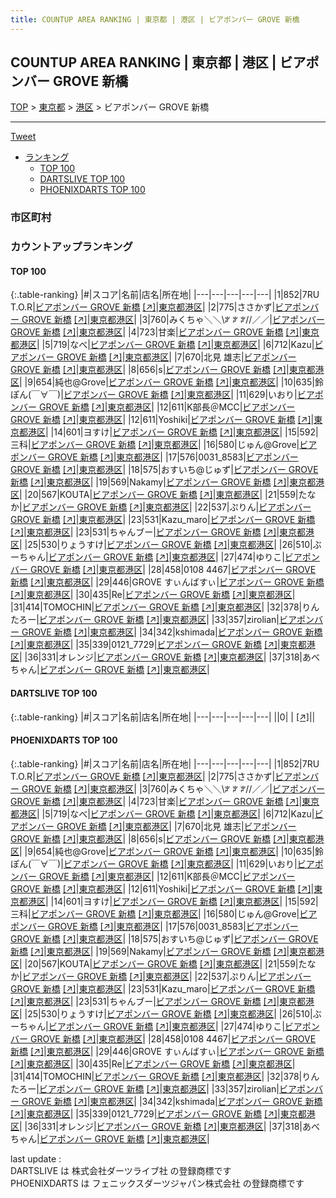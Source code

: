 ```yaml
---
title: COUNTUP AREA RANKING | 東京都 | 港区 | ビアポンバー GROVE 新橋
---
```

## COUNTUP AREA RANKING | 東京都 | 港区 | ビアポンバー GROVE 新橋

[TOP](/darts/rank/) > [東京都](/darts/rank/東京都/) > [港区](/darts/rank/東京都/港区/) > ビアポンバー GROVE 新橋

___

<a href="https://twitter.com/share?ref_src=twsrc%5Etfw" data-text="COUNTUP AREA RANKING | 東京都港区ビアポンバー GROVE 新橋" class="twitter-share-button" data-hashtags="DARTSLIVE,PHOENIXDARTS,darts,ダーツ" data-show-count="false">Tweet</a>

* [ランキング](#カウントアップランキング)
    * [TOP 100](#top-100)
    * [DARTSLIVE TOP 100](#dartslive-top-100)
    * [PHOENIXDARTS TOP 100](#phoenixdarts-top-100)

### 市区町村

<ul>

</ul>

### カウントアップランキング

#### TOP 100



{:.table-ranking}
|#|スコア|名前|店名|所在地|
|---|---|---|---|---|
|1|852|<span class="rank-name-pd">7RU T.O.R</span>|<a href="/darts/rank/shops/82146.html">ビアポンバー GROVE 新橋</a> <a href="https://vs.phoenixdarts.com/jp/shop/shopDetailInfo/s_82146?s_seq=82146">[↗]</a>|<a href="/darts/rank/東京都/港区">東京都港区</a>|
|2|775|<span class="rank-name-pd">ささかず</span>|<a href="/darts/rank/shops/82146.html">ビアポンバー GROVE 新橋</a> <a href="https://vs.phoenixdarts.com/jp/shop/shopDetailInfo/s_82146?s_seq=82146">[↗]</a>|<a href="/darts/rank/東京都/港区">東京都港区</a>|
|3|760|<span class="rank-name-pd">みくちゃ‍＼＼\\ꐕ ꐕ ꐕ//／／</span>|<a href="/darts/rank/shops/82146.html">ビアポンバー GROVE 新橋</a> <a href="https://vs.phoenixdarts.com/jp/shop/shopDetailInfo/s_82146?s_seq=82146">[↗]</a>|<a href="/darts/rank/東京都/港区">東京都港区</a>|
|4|723|<span class="rank-name-pd">甘楽</span>|<a href="/darts/rank/shops/82146.html">ビアポンバー GROVE 新橋</a> <a href="https://vs.phoenixdarts.com/jp/shop/shopDetailInfo/s_82146?s_seq=82146">[↗]</a>|<a href="/darts/rank/東京都/港区">東京都港区</a>|
|5|719|<span class="rank-name-pd">なべ</span>|<a href="/darts/rank/shops/82146.html">ビアポンバー GROVE 新橋</a> <a href="https://vs.phoenixdarts.com/jp/shop/shopDetailInfo/s_82146?s_seq=82146">[↗]</a>|<a href="/darts/rank/東京都/港区">東京都港区</a>|
|6|712|<span class="rank-name-pd">Kazu</span>|<a href="/darts/rank/shops/82146.html">ビアポンバー GROVE 新橋</a> <a href="https://vs.phoenixdarts.com/jp/shop/shopDetailInfo/s_82146?s_seq=82146">[↗]</a>|<a href="/darts/rank/東京都/港区">東京都港区</a>|
|7|670|<span class="rank-name-pd">北見 雄志</span>|<a href="/darts/rank/shops/82146.html">ビアポンバー GROVE 新橋</a> <a href="https://vs.phoenixdarts.com/jp/shop/shopDetailInfo/s_82146?s_seq=82146">[↗]</a>|<a href="/darts/rank/東京都/港区">東京都港区</a>|
|8|656|<span class="rank-name-pd">s</span>|<a href="/darts/rank/shops/82146.html">ビアポンバー GROVE 新橋</a> <a href="https://vs.phoenixdarts.com/jp/shop/shopDetailInfo/s_82146?s_seq=82146">[↗]</a>|<a href="/darts/rank/東京都/港区">東京都港区</a>|
|9|654|<span class="rank-name-pd">純也@Grove</span>|<a href="/darts/rank/shops/82146.html">ビアポンバー GROVE 新橋</a> <a href="https://vs.phoenixdarts.com/jp/shop/shopDetailInfo/s_82146?s_seq=82146">[↗]</a>|<a href="/darts/rank/東京都/港区">東京都港区</a>|
|10|635|<span class="rank-name-pd">鈴ぽん(￣∀￣)</span>|<a href="/darts/rank/shops/82146.html">ビアポンバー GROVE 新橋</a> <a href="https://vs.phoenixdarts.com/jp/shop/shopDetailInfo/s_82146?s_seq=82146">[↗]</a>|<a href="/darts/rank/東京都/港区">東京都港区</a>|
|11|629|<span class="rank-name-pd">いおり</span>|<a href="/darts/rank/shops/82146.html">ビアポンバー GROVE 新橋</a> <a href="https://vs.phoenixdarts.com/jp/shop/shopDetailInfo/s_82146?s_seq=82146">[↗]</a>|<a href="/darts/rank/東京都/港区">東京都港区</a>|
|12|611|<span class="rank-name-pd">K部長＠MCC</span>|<a href="/darts/rank/shops/82146.html">ビアポンバー GROVE 新橋</a> <a href="https://vs.phoenixdarts.com/jp/shop/shopDetailInfo/s_82146?s_seq=82146">[↗]</a>|<a href="/darts/rank/東京都/港区">東京都港区</a>|
|12|611|<span class="rank-name-pd">Yoshiki</span>|<a href="/darts/rank/shops/82146.html">ビアポンバー GROVE 新橋</a> <a href="https://vs.phoenixdarts.com/jp/shop/shopDetailInfo/s_82146?s_seq=82146">[↗]</a>|<a href="/darts/rank/東京都/港区">東京都港区</a>|
|14|601|<span class="rank-name-pd">ヨすけ</span>|<a href="/darts/rank/shops/82146.html">ビアポンバー GROVE 新橋</a> <a href="https://vs.phoenixdarts.com/jp/shop/shopDetailInfo/s_82146?s_seq=82146">[↗]</a>|<a href="/darts/rank/東京都/港区">東京都港区</a>|
|15|592|<span class="rank-name-pd">三科</span>|<a href="/darts/rank/shops/82146.html">ビアポンバー GROVE 新橋</a> <a href="https://vs.phoenixdarts.com/jp/shop/shopDetailInfo/s_82146?s_seq=82146">[↗]</a>|<a href="/darts/rank/東京都/港区">東京都港区</a>|
|16|580|<span class="rank-name-pd">じゅん@Grove</span>|<a href="/darts/rank/shops/82146.html">ビアポンバー GROVE 新橋</a> <a href="https://vs.phoenixdarts.com/jp/shop/shopDetailInfo/s_82146?s_seq=82146">[↗]</a>|<a href="/darts/rank/東京都/港区">東京都港区</a>|
|17|576|<span class="rank-name-pd">0031_8583</span>|<a href="/darts/rank/shops/82146.html">ビアポンバー GROVE 新橋</a> <a href="https://vs.phoenixdarts.com/jp/shop/shopDetailInfo/s_82146?s_seq=82146">[↗]</a>|<a href="/darts/rank/東京都/港区">東京都港区</a>|
|18|575|<span class="rank-name-pd">おすいち@じゅず</span>|<a href="/darts/rank/shops/82146.html">ビアポンバー GROVE 新橋</a> <a href="https://vs.phoenixdarts.com/jp/shop/shopDetailInfo/s_82146?s_seq=82146">[↗]</a>|<a href="/darts/rank/東京都/港区">東京都港区</a>|
|19|569|<span class="rank-name-pd">Nakamy</span>|<a href="/darts/rank/shops/82146.html">ビアポンバー GROVE 新橋</a> <a href="https://vs.phoenixdarts.com/jp/shop/shopDetailInfo/s_82146?s_seq=82146">[↗]</a>|<a href="/darts/rank/東京都/港区">東京都港区</a>|
|20|567|<span class="rank-name-pd">KOUTA</span>|<a href="/darts/rank/shops/82146.html">ビアポンバー GROVE 新橋</a> <a href="https://vs.phoenixdarts.com/jp/shop/shopDetailInfo/s_82146?s_seq=82146">[↗]</a>|<a href="/darts/rank/東京都/港区">東京都港区</a>|
|21|559|<span class="rank-name-pd">たなか</span>|<a href="/darts/rank/shops/82146.html">ビアポンバー GROVE 新橋</a> <a href="https://vs.phoenixdarts.com/jp/shop/shopDetailInfo/s_82146?s_seq=82146">[↗]</a>|<a href="/darts/rank/東京都/港区">東京都港区</a>|
|22|537|<span class="rank-name-pd">ぷりん</span>|<a href="/darts/rank/shops/82146.html">ビアポンバー GROVE 新橋</a> <a href="https://vs.phoenixdarts.com/jp/shop/shopDetailInfo/s_82146?s_seq=82146">[↗]</a>|<a href="/darts/rank/東京都/港区">東京都港区</a>|
|23|531|<span class="rank-name-pd">Kazu_maro</span>|<a href="/darts/rank/shops/82146.html">ビアポンバー GROVE 新橋</a> <a href="https://vs.phoenixdarts.com/jp/shop/shopDetailInfo/s_82146?s_seq=82146">[↗]</a>|<a href="/darts/rank/東京都/港区">東京都港区</a>|
|23|531|<span class="rank-name-pd">ちゃんブー</span>|<a href="/darts/rank/shops/82146.html">ビアポンバー GROVE 新橋</a> <a href="https://vs.phoenixdarts.com/jp/shop/shopDetailInfo/s_82146?s_seq=82146">[↗]</a>|<a href="/darts/rank/東京都/港区">東京都港区</a>|
|25|530|<span class="rank-name-pd">りょうすけ</span>|<a href="/darts/rank/shops/82146.html">ビアポンバー GROVE 新橋</a> <a href="https://vs.phoenixdarts.com/jp/shop/shopDetailInfo/s_82146?s_seq=82146">[↗]</a>|<a href="/darts/rank/東京都/港区">東京都港区</a>|
|26|510|<span class="rank-name-pd">ぶーちゃん</span>|<a href="/darts/rank/shops/82146.html">ビアポンバー GROVE 新橋</a> <a href="https://vs.phoenixdarts.com/jp/shop/shopDetailInfo/s_82146?s_seq=82146">[↗]</a>|<a href="/darts/rank/東京都/港区">東京都港区</a>|
|27|474|<span class="rank-name-pd">ゆりこ</span>|<a href="/darts/rank/shops/82146.html">ビアポンバー GROVE 新橋</a> <a href="https://vs.phoenixdarts.com/jp/shop/shopDetailInfo/s_82146?s_seq=82146">[↗]</a>|<a href="/darts/rank/東京都/港区">東京都港区</a>|
|28|458|<span class="rank-name-pd">0108 4467</span>|<a href="/darts/rank/shops/82146.html">ビアポンバー GROVE 新橋</a> <a href="https://vs.phoenixdarts.com/jp/shop/shopDetailInfo/s_82146?s_seq=82146">[↗]</a>|<a href="/darts/rank/東京都/港区">東京都港区</a>|
|29|446|<span class="rank-name-pd">GROVE すぃんばすぃ</span>|<a href="/darts/rank/shops/82146.html">ビアポンバー GROVE 新橋</a> <a href="https://vs.phoenixdarts.com/jp/shop/shopDetailInfo/s_82146?s_seq=82146">[↗]</a>|<a href="/darts/rank/東京都/港区">東京都港区</a>|
|30|435|<span class="rank-name-pd">Re</span>|<a href="/darts/rank/shops/82146.html">ビアポンバー GROVE 新橋</a> <a href="https://vs.phoenixdarts.com/jp/shop/shopDetailInfo/s_82146?s_seq=82146">[↗]</a>|<a href="/darts/rank/東京都/港区">東京都港区</a>|
|31|414|<span class="rank-name-pd">TOMOCHIN</span>|<a href="/darts/rank/shops/82146.html">ビアポンバー GROVE 新橋</a> <a href="https://vs.phoenixdarts.com/jp/shop/shopDetailInfo/s_82146?s_seq=82146">[↗]</a>|<a href="/darts/rank/東京都/港区">東京都港区</a>|
|32|378|<span class="rank-name-pd">りんたろー</span>|<a href="/darts/rank/shops/82146.html">ビアポンバー GROVE 新橋</a> <a href="https://vs.phoenixdarts.com/jp/shop/shopDetailInfo/s_82146?s_seq=82146">[↗]</a>|<a href="/darts/rank/東京都/港区">東京都港区</a>|
|33|357|<span class="rank-name-pd">zirolian</span>|<a href="/darts/rank/shops/82146.html">ビアポンバー GROVE 新橋</a> <a href="https://vs.phoenixdarts.com/jp/shop/shopDetailInfo/s_82146?s_seq=82146">[↗]</a>|<a href="/darts/rank/東京都/港区">東京都港区</a>|
|34|342|<span class="rank-name-pd">kshimada</span>|<a href="/darts/rank/shops/82146.html">ビアポンバー GROVE 新橋</a> <a href="https://vs.phoenixdarts.com/jp/shop/shopDetailInfo/s_82146?s_seq=82146">[↗]</a>|<a href="/darts/rank/東京都/港区">東京都港区</a>|
|35|339|<span class="rank-name-pd">0121_7729</span>|<a href="/darts/rank/shops/82146.html">ビアポンバー GROVE 新橋</a> <a href="https://vs.phoenixdarts.com/jp/shop/shopDetailInfo/s_82146?s_seq=82146">[↗]</a>|<a href="/darts/rank/東京都/港区">東京都港区</a>|
|36|331|<span class="rank-name-pd">オレンジ</span>|<a href="/darts/rank/shops/82146.html">ビアポンバー GROVE 新橋</a> <a href="https://vs.phoenixdarts.com/jp/shop/shopDetailInfo/s_82146?s_seq=82146">[↗]</a>|<a href="/darts/rank/東京都/港区">東京都港区</a>|
|37|318|<span class="rank-name-pd">あべちゃん</span>|<a href="/darts/rank/shops/82146.html">ビアポンバー GROVE 新橋</a> <a href="https://vs.phoenixdarts.com/jp/shop/shopDetailInfo/s_82146?s_seq=82146">[↗]</a>|<a href="/darts/rank/東京都/港区">東京都港区</a>|


#### DARTSLIVE TOP 100



{:.table-ranking}
|#|スコア|名前|店名|所在地|
|---|---|---|---|---|
||0|<span class="rank-name-dl"> </span>|<a href="/darts/rank/shops/.html"></a> <a href="">[↗]</a>|<a href="/darts/rank//"></a>|


#### PHOENIXDARTS TOP 100



{:.table-ranking}
|#|スコア|名前|店名|所在地|
|---|---|---|---|---|
|1|852|<span class="rank-name-pd">7RU T.O.R</span>|<a href="/darts/rank/shops/82146.html">ビアポンバー GROVE 新橋</a> <a href="https://vs.phoenixdarts.com/jp/shop/shopDetailInfo/s_82146?s_seq=82146">[↗]</a>|<a href="/darts/rank/東京都/港区">東京都港区</a>|
|2|775|<span class="rank-name-pd">ささかず</span>|<a href="/darts/rank/shops/82146.html">ビアポンバー GROVE 新橋</a> <a href="https://vs.phoenixdarts.com/jp/shop/shopDetailInfo/s_82146?s_seq=82146">[↗]</a>|<a href="/darts/rank/東京都/港区">東京都港区</a>|
|3|760|<span class="rank-name-pd">みくちゃ‍＼＼\\ꐕ ꐕ ꐕ//／／</span>|<a href="/darts/rank/shops/82146.html">ビアポンバー GROVE 新橋</a> <a href="https://vs.phoenixdarts.com/jp/shop/shopDetailInfo/s_82146?s_seq=82146">[↗]</a>|<a href="/darts/rank/東京都/港区">東京都港区</a>|
|4|723|<span class="rank-name-pd">甘楽</span>|<a href="/darts/rank/shops/82146.html">ビアポンバー GROVE 新橋</a> <a href="https://vs.phoenixdarts.com/jp/shop/shopDetailInfo/s_82146?s_seq=82146">[↗]</a>|<a href="/darts/rank/東京都/港区">東京都港区</a>|
|5|719|<span class="rank-name-pd">なべ</span>|<a href="/darts/rank/shops/82146.html">ビアポンバー GROVE 新橋</a> <a href="https://vs.phoenixdarts.com/jp/shop/shopDetailInfo/s_82146?s_seq=82146">[↗]</a>|<a href="/darts/rank/東京都/港区">東京都港区</a>|
|6|712|<span class="rank-name-pd">Kazu</span>|<a href="/darts/rank/shops/82146.html">ビアポンバー GROVE 新橋</a> <a href="https://vs.phoenixdarts.com/jp/shop/shopDetailInfo/s_82146?s_seq=82146">[↗]</a>|<a href="/darts/rank/東京都/港区">東京都港区</a>|
|7|670|<span class="rank-name-pd">北見 雄志</span>|<a href="/darts/rank/shops/82146.html">ビアポンバー GROVE 新橋</a> <a href="https://vs.phoenixdarts.com/jp/shop/shopDetailInfo/s_82146?s_seq=82146">[↗]</a>|<a href="/darts/rank/東京都/港区">東京都港区</a>|
|8|656|<span class="rank-name-pd">s</span>|<a href="/darts/rank/shops/82146.html">ビアポンバー GROVE 新橋</a> <a href="https://vs.phoenixdarts.com/jp/shop/shopDetailInfo/s_82146?s_seq=82146">[↗]</a>|<a href="/darts/rank/東京都/港区">東京都港区</a>|
|9|654|<span class="rank-name-pd">純也@Grove</span>|<a href="/darts/rank/shops/82146.html">ビアポンバー GROVE 新橋</a> <a href="https://vs.phoenixdarts.com/jp/shop/shopDetailInfo/s_82146?s_seq=82146">[↗]</a>|<a href="/darts/rank/東京都/港区">東京都港区</a>|
|10|635|<span class="rank-name-pd">鈴ぽん(￣∀￣)</span>|<a href="/darts/rank/shops/82146.html">ビアポンバー GROVE 新橋</a> <a href="https://vs.phoenixdarts.com/jp/shop/shopDetailInfo/s_82146?s_seq=82146">[↗]</a>|<a href="/darts/rank/東京都/港区">東京都港区</a>|
|11|629|<span class="rank-name-pd">いおり</span>|<a href="/darts/rank/shops/82146.html">ビアポンバー GROVE 新橋</a> <a href="https://vs.phoenixdarts.com/jp/shop/shopDetailInfo/s_82146?s_seq=82146">[↗]</a>|<a href="/darts/rank/東京都/港区">東京都港区</a>|
|12|611|<span class="rank-name-pd">K部長＠MCC</span>|<a href="/darts/rank/shops/82146.html">ビアポンバー GROVE 新橋</a> <a href="https://vs.phoenixdarts.com/jp/shop/shopDetailInfo/s_82146?s_seq=82146">[↗]</a>|<a href="/darts/rank/東京都/港区">東京都港区</a>|
|12|611|<span class="rank-name-pd">Yoshiki</span>|<a href="/darts/rank/shops/82146.html">ビアポンバー GROVE 新橋</a> <a href="https://vs.phoenixdarts.com/jp/shop/shopDetailInfo/s_82146?s_seq=82146">[↗]</a>|<a href="/darts/rank/東京都/港区">東京都港区</a>|
|14|601|<span class="rank-name-pd">ヨすけ</span>|<a href="/darts/rank/shops/82146.html">ビアポンバー GROVE 新橋</a> <a href="https://vs.phoenixdarts.com/jp/shop/shopDetailInfo/s_82146?s_seq=82146">[↗]</a>|<a href="/darts/rank/東京都/港区">東京都港区</a>|
|15|592|<span class="rank-name-pd">三科</span>|<a href="/darts/rank/shops/82146.html">ビアポンバー GROVE 新橋</a> <a href="https://vs.phoenixdarts.com/jp/shop/shopDetailInfo/s_82146?s_seq=82146">[↗]</a>|<a href="/darts/rank/東京都/港区">東京都港区</a>|
|16|580|<span class="rank-name-pd">じゅん@Grove</span>|<a href="/darts/rank/shops/82146.html">ビアポンバー GROVE 新橋</a> <a href="https://vs.phoenixdarts.com/jp/shop/shopDetailInfo/s_82146?s_seq=82146">[↗]</a>|<a href="/darts/rank/東京都/港区">東京都港区</a>|
|17|576|<span class="rank-name-pd">0031_8583</span>|<a href="/darts/rank/shops/82146.html">ビアポンバー GROVE 新橋</a> <a href="https://vs.phoenixdarts.com/jp/shop/shopDetailInfo/s_82146?s_seq=82146">[↗]</a>|<a href="/darts/rank/東京都/港区">東京都港区</a>|
|18|575|<span class="rank-name-pd">おすいち@じゅず</span>|<a href="/darts/rank/shops/82146.html">ビアポンバー GROVE 新橋</a> <a href="https://vs.phoenixdarts.com/jp/shop/shopDetailInfo/s_82146?s_seq=82146">[↗]</a>|<a href="/darts/rank/東京都/港区">東京都港区</a>|
|19|569|<span class="rank-name-pd">Nakamy</span>|<a href="/darts/rank/shops/82146.html">ビアポンバー GROVE 新橋</a> <a href="https://vs.phoenixdarts.com/jp/shop/shopDetailInfo/s_82146?s_seq=82146">[↗]</a>|<a href="/darts/rank/東京都/港区">東京都港区</a>|
|20|567|<span class="rank-name-pd">KOUTA</span>|<a href="/darts/rank/shops/82146.html">ビアポンバー GROVE 新橋</a> <a href="https://vs.phoenixdarts.com/jp/shop/shopDetailInfo/s_82146?s_seq=82146">[↗]</a>|<a href="/darts/rank/東京都/港区">東京都港区</a>|
|21|559|<span class="rank-name-pd">たなか</span>|<a href="/darts/rank/shops/82146.html">ビアポンバー GROVE 新橋</a> <a href="https://vs.phoenixdarts.com/jp/shop/shopDetailInfo/s_82146?s_seq=82146">[↗]</a>|<a href="/darts/rank/東京都/港区">東京都港区</a>|
|22|537|<span class="rank-name-pd">ぷりん</span>|<a href="/darts/rank/shops/82146.html">ビアポンバー GROVE 新橋</a> <a href="https://vs.phoenixdarts.com/jp/shop/shopDetailInfo/s_82146?s_seq=82146">[↗]</a>|<a href="/darts/rank/東京都/港区">東京都港区</a>|
|23|531|<span class="rank-name-pd">Kazu_maro</span>|<a href="/darts/rank/shops/82146.html">ビアポンバー GROVE 新橋</a> <a href="https://vs.phoenixdarts.com/jp/shop/shopDetailInfo/s_82146?s_seq=82146">[↗]</a>|<a href="/darts/rank/東京都/港区">東京都港区</a>|
|23|531|<span class="rank-name-pd">ちゃんブー</span>|<a href="/darts/rank/shops/82146.html">ビアポンバー GROVE 新橋</a> <a href="https://vs.phoenixdarts.com/jp/shop/shopDetailInfo/s_82146?s_seq=82146">[↗]</a>|<a href="/darts/rank/東京都/港区">東京都港区</a>|
|25|530|<span class="rank-name-pd">りょうすけ</span>|<a href="/darts/rank/shops/82146.html">ビアポンバー GROVE 新橋</a> <a href="https://vs.phoenixdarts.com/jp/shop/shopDetailInfo/s_82146?s_seq=82146">[↗]</a>|<a href="/darts/rank/東京都/港区">東京都港区</a>|
|26|510|<span class="rank-name-pd">ぶーちゃん</span>|<a href="/darts/rank/shops/82146.html">ビアポンバー GROVE 新橋</a> <a href="https://vs.phoenixdarts.com/jp/shop/shopDetailInfo/s_82146?s_seq=82146">[↗]</a>|<a href="/darts/rank/東京都/港区">東京都港区</a>|
|27|474|<span class="rank-name-pd">ゆりこ</span>|<a href="/darts/rank/shops/82146.html">ビアポンバー GROVE 新橋</a> <a href="https://vs.phoenixdarts.com/jp/shop/shopDetailInfo/s_82146?s_seq=82146">[↗]</a>|<a href="/darts/rank/東京都/港区">東京都港区</a>|
|28|458|<span class="rank-name-pd">0108 4467</span>|<a href="/darts/rank/shops/82146.html">ビアポンバー GROVE 新橋</a> <a href="https://vs.phoenixdarts.com/jp/shop/shopDetailInfo/s_82146?s_seq=82146">[↗]</a>|<a href="/darts/rank/東京都/港区">東京都港区</a>|
|29|446|<span class="rank-name-pd">GROVE すぃんばすぃ</span>|<a href="/darts/rank/shops/82146.html">ビアポンバー GROVE 新橋</a> <a href="https://vs.phoenixdarts.com/jp/shop/shopDetailInfo/s_82146?s_seq=82146">[↗]</a>|<a href="/darts/rank/東京都/港区">東京都港区</a>|
|30|435|<span class="rank-name-pd">Re</span>|<a href="/darts/rank/shops/82146.html">ビアポンバー GROVE 新橋</a> <a href="https://vs.phoenixdarts.com/jp/shop/shopDetailInfo/s_82146?s_seq=82146">[↗]</a>|<a href="/darts/rank/東京都/港区">東京都港区</a>|
|31|414|<span class="rank-name-pd">TOMOCHIN</span>|<a href="/darts/rank/shops/82146.html">ビアポンバー GROVE 新橋</a> <a href="https://vs.phoenixdarts.com/jp/shop/shopDetailInfo/s_82146?s_seq=82146">[↗]</a>|<a href="/darts/rank/東京都/港区">東京都港区</a>|
|32|378|<span class="rank-name-pd">りんたろー</span>|<a href="/darts/rank/shops/82146.html">ビアポンバー GROVE 新橋</a> <a href="https://vs.phoenixdarts.com/jp/shop/shopDetailInfo/s_82146?s_seq=82146">[↗]</a>|<a href="/darts/rank/東京都/港区">東京都港区</a>|
|33|357|<span class="rank-name-pd">zirolian</span>|<a href="/darts/rank/shops/82146.html">ビアポンバー GROVE 新橋</a> <a href="https://vs.phoenixdarts.com/jp/shop/shopDetailInfo/s_82146?s_seq=82146">[↗]</a>|<a href="/darts/rank/東京都/港区">東京都港区</a>|
|34|342|<span class="rank-name-pd">kshimada</span>|<a href="/darts/rank/shops/82146.html">ビアポンバー GROVE 新橋</a> <a href="https://vs.phoenixdarts.com/jp/shop/shopDetailInfo/s_82146?s_seq=82146">[↗]</a>|<a href="/darts/rank/東京都/港区">東京都港区</a>|
|35|339|<span class="rank-name-pd">0121_7729</span>|<a href="/darts/rank/shops/82146.html">ビアポンバー GROVE 新橋</a> <a href="https://vs.phoenixdarts.com/jp/shop/shopDetailInfo/s_82146?s_seq=82146">[↗]</a>|<a href="/darts/rank/東京都/港区">東京都港区</a>|
|36|331|<span class="rank-name-pd">オレンジ</span>|<a href="/darts/rank/shops/82146.html">ビアポンバー GROVE 新橋</a> <a href="https://vs.phoenixdarts.com/jp/shop/shopDetailInfo/s_82146?s_seq=82146">[↗]</a>|<a href="/darts/rank/東京都/港区">東京都港区</a>|
|37|318|<span class="rank-name-pd">あべちゃん</span>|<a href="/darts/rank/shops/82146.html">ビアポンバー GROVE 新橋</a> <a href="https://vs.phoenixdarts.com/jp/shop/shopDetailInfo/s_82146?s_seq=82146">[↗]</a>|<a href="/darts/rank/東京都/港区">東京都港区</a>|


<div class="footer border-top border-gray-light mt-5 pt-3 text-right text-gray">
    last update : <span style="font-weight: italic" id="foot_last_modified"></span><br />
    DARTSLIVE は 株式会社ダーツライブ社 の登録商標です<br />
    PHOENIXDARTS は フェニックスダーツジャパン株式会社 の登録商標です<br />
</div>

<script src="https://cdnjs.cloudflare.com/ajax/libs/jquery.tablesorter/2.31.3/js/jquery.tablesorter.min.js" integrity="sha512-qzgd5cYSZcosqpzpn7zF2ZId8f/8CHmFKZ8j7mU4OUXTNRd5g+ZHBPsgKEwoqxCtdQvExE5LprwwPAgoicguNg==" crossorigin="anonymous" referrerpolicy="no-referrer"></script>
<link rel="stylesheet" href="https://cdnjs.cloudflare.com/ajax/libs/jquery.tablesorter/2.31.3/css/theme.default.min.css" integrity="sha512-wghhOJkjQX0Lh3NSWvNKeZ0ZpNn+SPVXX1Qyc9OCaogADktxrBiBdKGDoqVUOyhStvMBmJQ8ZdMHiR3wuEq8+w==" crossorigin="anonymous" referrerpolicy="no-referrer" />
<script>
$(function() {
    $(".table-ranking").tablesorter({sortList:[[0, 0]]});
    $("#foot_last_modified").text(formatDate(new Date(document.lastModified), 'yyyy-MM-dd HH:mm:ss'));
});
</script>

<script async src="https://platform.twitter.com/widgets.js" charset="utf-8"></script>